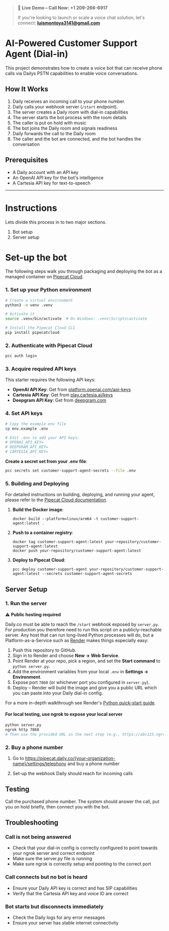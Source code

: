 <!-- @format -->

> 🎉 **Live Demo – Call Now:** **+1&nbsp;209-266-6917**
>
> If you're looking to launch or scale a voice chat solution, let's connect: **luismontoya3141@gmail.com**

# AI-Powered Customer Support Agent (Dial-in)

This project demonstrates how to create a voice bot that can receive phone calls via Dailys PSTN capabilities to enable voice conversations.

## How It Works

1. Daily receives an incoming call to your phone number.
2. Daily calls your webhook server (`/start` endpoint).
3. The server creates a Daily room with dial-in capabilities
4. The server starts the bot process with the room details
5. The caller is put on hold with music
6. The bot joins the Daily room and signals readiness
7. Daily forwards the call to the Daily room
8. The caller and the bot are connected, and the bot handles the conversation

## Prerequisites

- A Daily account with an API key
- An OpenAI API key for the bot's intelligence
- A Cartesia API key for text-to-speech

---

# Instructions

Lets divide this process in to two major sections.

1. Bot setup
1. Server setup

# Set-up the bot

The following steps walk you through packaging and deploying the bot as a managed container on [Pipecat Cloud](https://pipecat.daily.co/).

### 1. Set up your Python environment

```bash
# Create a virtual environment
python3 -m venv .venv

# Activate it
source .venv/bin/activate  # On Windows: .venv\Scripts\activate

# Install the Pipecat Cloud CLI
pip install pipecatcloud
```

### 2. Authenticate with Pipecat Cloud

```bash
pcc auth login
```

### 3. Acquire required API keys

This starter requires the following API keys:

- **OpenAI API Key**: Get from [platform.openai.com/api-keys](https://platform.openai.com/api-keys)
- **Cartesia API Key**: Get from [play.cartesia.ai/keys](https://play.cartesia.ai/keys)
- **Deepgram API Key**: Get from [deepgram.com](https://deepgram.com/)

### 4. Set API keys

```bash
# Copy the example env file
cp env.example .env

# Edit .env to add your API keys:
# OPENAI_API_KEY=
# DEEPGRAM_API_KEY=
# CARTESIA_API_KEY=
```

**Create a secret set from your .env file**:

```bash
pcc secrets set customer-support-agent-secrets --file .env
```

### 5. Building and Deploying

For detailed instructions on building, deploying, and running your agent, please refer to the [Pipecat Cloud documentation](https://docs.pipecat.daily.co/quickstart).

1. **Build the Docker image**:

   ```shell
   docker build --platform=linux/arm64 -t customer-support-agent:latest .
   ```

2. **Push to a container registry**:

   ```shell
   docker tag customer-support-agent:latest your-repository/customer-support-agent:latest
   docker push your-repository/customer-support-agent:latest
   ```

3. **Deploy to Pipecat Cloud**:

   ```shell
   pcc deploy customer-support-agent your-repository/customer-support-agent:latest --secrets customer-support-agent-secrets
   ```

## Server Setup

### 1. Run the server

⚠️ **Public hosting required**

Daily.co must be able to reach the `/start` webhook exposed by `server.py`. For production you therefore need to run this script on a publicly-reachable server. Any host that can run long-lived Python processes will do, but a Platform-as-a-Service such as [Render](https://render.com/) makes things especially easy:

1. Push this repository to GitHub.
2. Sign in to Render and choose **New → Web Service**.
3. Point Render at your repo, pick a region, and set the **Start command** to `python server.py`.
4. Add the environment variables from your local `.env` in **Settings → Environment**.
5. Expose port `7860` (or whichever port you configured in `server.py`).
6. Deploy – Render will build the image and give you a public URL which you can paste into your Daily dial-in config.

For a more in-depth walkthrough see Render's [Python quick-start guide](https://render.com/docs/deploy-python).

#### For local testing, use ngrok to expose your local server

```bash
python server.py
ngrok http 7860
# Then use the provided URL in the next step (e.g., https://abc123.ngrok.io/start)
```

### 2. Buy a phone number

1. Go to https://pipecat.daily.co/{your-organization-name}/settings/telephony and buy a phone number

2. Set-up the webhook Daily should reach for incoming calls

## Testing

Call the purchased phone number. The system should answer the call, put you on hold briefly, then connect you with the bot.

## Troubleshooting

### Call is not being answered

- Check that your dial-in config is correctly configured to point towards your ngrok server and correct endpoint
- Make sure the server.py file is running
- Make sure ngrok is correctly setup and pointing to the correct port

### Call connects but no bot is heard

- Ensure your Daily API key is correct and has SIP capabilities
- Verify that the Cartesia API key and voice ID are correct

### Bot starts but disconnects immediately

- Check the Daily logs for any error messages
- Ensure your server has stable internet connectivity
